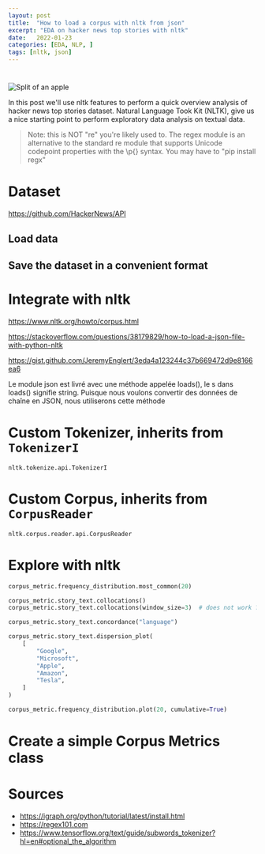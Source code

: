```yaml
---
layout: post
title:  "How to load a corpus with nltk from json"
excerpt: "EDA on hacker news top stories with nltk"
date:   2022-01-23
categories: [EDA, NLP, ]
tags: [nltk, json]
---
```


# 
![Split of an apple](split-apple.jpg)

In this post we'll use nltk features to perform a quick overview analysis of hacker news top stories dataset.
Natural Language Took Kit (NLTK), give us a nice starting point to perform exploratory data analysis on textual data.


> Note: this is NOT "re" you're likely used to. The regex module is an alternative to the standard re module that supports Unicode codepoint properties with the \p{} syntax.
> You may have to "pip install regx"

# Dataset

https://github.com/HackerNews/API

## Load data

## Save the dataset in a convenient format

# Integrate with nltk
https://www.nltk.org/howto/corpus.html


https://stackoverflow.com/questions/38179829/how-to-load-a-json-file-with-python-nltk

https://gist.github.com/JeremyEnglert/3eda4a123244c37b669472d9e8166ea6

Le module json est livré avec une méthode appelée loads(), le s dans loads() signifie string. Puisque nous voulons convertir des données de chaîne en JSON, nous utiliserons cette méthode

# Custom Tokenizer, inherits from `TokenizerI`

`nltk.tokenize.api.TokenizerI`

# Custom Corpus, inherits from `CorpusReader`

`nltk.corpus.reader.api.CorpusReader`

# Explore with nltk

```python
corpus_metric.frequency_distribution.most_common(20)

corpus_metric.story_text.collocations()
corpus_metric.story_text.collocations(window_size=3)  # does not work ?

corpus_metric.story_text.concordance("language")

corpus_metric.story_text.dispersion_plot(
    [
        "Google",
        "Microsoft",
        "Apple",
        "Amazon",
        "Tesla",
    ]
)

corpus_metric.frequency_distribution.plot(20, cumulative=True)
```
# Create a simple Corpus Metrics class


# Sources
* https://igraph.org/python/tutorial/latest/install.html
* https://regex101.com
* https://www.tensorflow.org/text/guide/subwords_tokenizer?hl=en#optional_the_algorithm